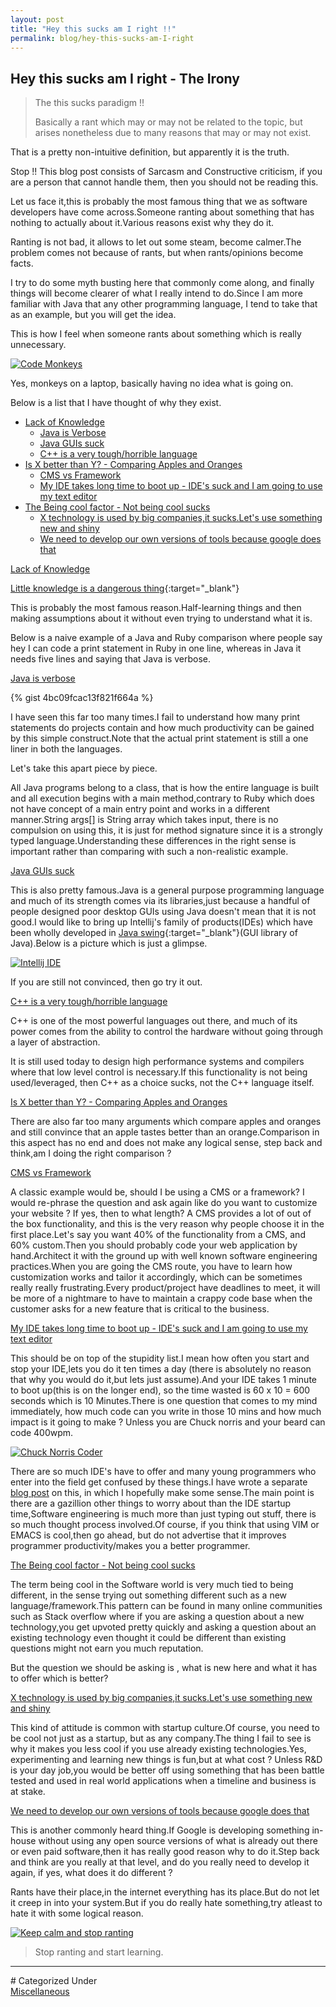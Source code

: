 ```yaml
---
layout: post
title: "Hey this sucks am I right !!"
permalink: blog/hey-this-sucks-am-I-right
---
```


## Hey this sucks am I right - The Irony


>The this sucks paradigm !!
>
>Basically a rant which may or may not be related to the topic, but arises nonetheless due to many reasons that may or may not exist.

That is a pretty non-intuitive definition, but apparently it is the truth.

Stop !! This blog post consists of Sarcasm and Constructive criticism, if you are a person that cannot handle them, then you should not be reading this.

Let us face it,this is probably the most famous thing that we as software developers have come across.Someone ranting about something that has nothing to actually about it.Various reasons exist why they do it.

Ranting is not bad, it allows to let out some steam, become calmer.The problem comes not because of rants, but when rants/opinions become facts.

I try to do some myth busting here that commonly come along, and finally things will become clearer of what I really intend to do.Since I am more familiar with Java that any other programming language, I tend to take that as an example, but you will get the idea.

This is how I feel when someone rants about something which is really unnecessary.

<a class="image" href="/images/code-monkeys.jpg">
<img src="/images/code-monkeys.jpg" alt="Code Monkeys"/>
</a>

<!--break-->

Yes, monkeys on a laptop, basically having no idea what is going on.

Below is a list that I have thought of why they exist.

- <a href="#LackOfKnowledge">Lack of Knowledge</a>
  - <a href="#JavaVerbose">Java is Verbose</a>
  - <a href="#JavaGUI">Java GUIs suck</a>
  - <a href="#ToughC++">C++ is a very tough/horrible language</a>
- <a href="#AppleOrangeCompare">Is X better than Y? - Comparing Apples and Oranges</a>
  - <a href="#CMSVsFramework">CMS vs Framework</a>
  - <a href="#TextEditorVSIDE">My IDE takes long time to boot up - IDE's suck and I am going to use my text editor</a>
- <a href="#BeingCoolFactor">The Being cool factor - Not being cool sucks</a>
  - <a href="#XNewTechnology">X technology is used by big companies,it sucks.Let's use something new and shiny</a>
  - <a href="#GoogleTech">We need to develop our own versions of tools because google does that</a>
  
<a name = "LackOfKnowledge"><u>Lack of Knowledge</u></a>

[Little knowledge is a dangerous thing](http://www.quora.com/What-does-Little-knowledge-is-a-dangerous-thing-mean){:target="_blank"}

This is probably the most famous reason.Half-learning things and then making assumptions about it without even trying to understand what it is.

Below is a naive example of a Java and Ruby comparison where people say hey I can code a print statement in Ruby in one line, whereas in Java it needs five lines and saying that Java is verbose.

<a name= "JavaVerbose"><u>Java is verbose</u></a>

{% gist 4bc09fcac13f821f664a %}
    
I have seen this far too many times.I fail to understand how many print statements do projects contain and how much productivity can be gained by this simple construct.Note that the actual print statement is still a one liner in both the languages.

Let's take this apart piece by piece. 

All Java programs belong to a class, that is how the entire language is built and all execution begins with a main method,contrary to Ruby which does not have concept of a main entry point and works in a different manner.String args[] is String array which takes input, there is no compulsion on using this, it is just for method signature since it is a strongly typed language.Understanding these differences in the right sense is important rather than comparing with such a non-realistic example.

<a name="JavaGUI"><u>Java GUIs suck</u></a>

This is also pretty famous.Java is a general purpose programming language and much of its strength comes via its libraries,just because a handful of people designed poor desktop GUIs using Java doesn't mean that it is not good.I would like to bring up Intellij's family of products(IDEs) which have been wholly developed in
[Java swing](https://github.com/JetBrains/intellij-community){:target="_blank"}(GUI library of Java).Below is a picture which is just a glimpse.

<a class="image" href="/images/intellij-idea.jpg">
  <img src="/images/intellij-idea.jpg" alt="Intellij IDE"/>
</a>

If you are still not convinced, then go try it out.

<a name="ToughC++"><u>C++ is a very tough/horrible language</u></a>

C++ is one of the most powerful languages out there, and much of its power comes from the ability to control the hardware without going through a layer of abstraction.

It is still used today to design high performance systems and compilers where that low level control is necessary.If this functionality is not being used/leveraged, then C++ as a choice sucks, not the C++ language itself.

<a name = "AppleOrangeCompare"><u>Is X better than Y? - Comparing Apples and Oranges</u></a>

There are also far too many arguments which compare apples and oranges and still convince that an apple tastes better than an orange.Comparison in this aspect has no end and does not make any logical sense, step back and think,am I doing the right comparison ?

<a name="CMSVsFramework"><u>CMS vs Framework</u></a>

A classic example would be, should I be using a CMS or a framework? I would re-phrase the question and ask again like do you want to customize your website ? If yes, then to what length? A CMS provides a lot of out of the box functionality, and this is the very reason why people choose it in the first place.Let's say you want 40% of the functionality from  a CMS, and 60% custom.Then you should probably code your web application by hand.Architect it with the ground up with well known software engineering practices.When you are going the CMS route, you have to learn how customization works and tailor it accordingly, which can be sometimes really really frustrating.Every product/project have deadlines to meet, it will be more of a nightmare to have to maintain a crappy code base when the customer asks for a new feature that is critical to the business.

<a name="TextEditorVSIDE"><u>My IDE takes long time to boot up - IDE's suck and I am going to use my text editor</u></a>

This should be on top of the stupidity list.I mean how often you start and stop your IDE,lets you do it ten times a day (there is absolutely no reason that why you would do it,but lets just assume).And your IDE takes 1 minute to boot up(this is on the longer end), so the time wasted is 60 x 10 = 600 seconds which is 10 Minutes.There is one question that comes to my mind immediately, how much code can you write in those 10 mins and how much impact is it going to make ? Unless you are Chuck norris and your beard can code 400wpm.

<a class="image" href="/images/chuck-norris-code.jpg">
<img src="/images/chuck-norris-code.jpg" alt="Chuck Norris Coder"/>
</a>

There are so much IDE's have to offer and many young programmers who enter into the field get confused by these things.I have wrote a separate [blog post](/blog/why-you-should-use-ides-instead-of-text-editors-for-coding) on this, in which I hopefully make some sense.The main point is there are a gazillion other things to worry about than the IDE startup time,Software engineering is much more than just typing out stuff, there is so much thought process involved.Of course, if you think that using VIM or EMACS is cool,then go ahead, but do not advertise that it improves programmer productivity/makes you a better programmer.

<a name="BeingCoolFactor"><u>The Being cool factor - Not being cool sucks</u></a>

The term being cool in the Software world is very much tied to being different, in the sense trying out something different such as a new language/framework.This pattern can be found in many online communities such as Stack overflow where if you are asking a question about a new technology,you get upvoted pretty quickly and asking a question about an existing technology even thought it could be different than existing questions might not earn you much reputation.

But the question we should be asking is , what is new here and what it has to offer which is better?

<a name="XNewTechnology"><u>X technology is used by big companies,it sucks.Let's use something new and shiny</u></a>

This kind of attitude is common with startup culture.Of course, you need to be cool not just as a startup, but as any company.The thing I fail to see is why it makes you less cool if you use already existing technologies.Yes, experimenting and learning new things is fun,but at what cost ? Unless R&amp;D is your day job,you would be better off using something that has been battle tested and used in real world applications when a timeline and business is at stake.

<a name="GoogleTech"><u>We need to develop our own versions of tools because google does that</u></a>

This is another commonly heard thing.If Google is developing something in-house without using any open source versions of what is already out there or even paid software,then it has really good reason why to do it.Step back and think are you really at that level, and do you really need to develop it again, if yes, what does it do different ?

Rants have their place,in the internet everything has its place.But do not let it creep in into your system.But if you do really hate something,try atleast to hate it with some logical reason.

<a class="image" href="/images/keep-calm-stop-ranting.jpg">
<img src="/images/keep-calm-stop-ranting.jpg" alt="Keep calm and stop ranting"/>
</a>

>Stop ranting and start learning.

<hr>
# Categorized Under
<br>
<a id="category" href="/blog-list?item-1" onClick="nav()">Miscellaneous</a>
